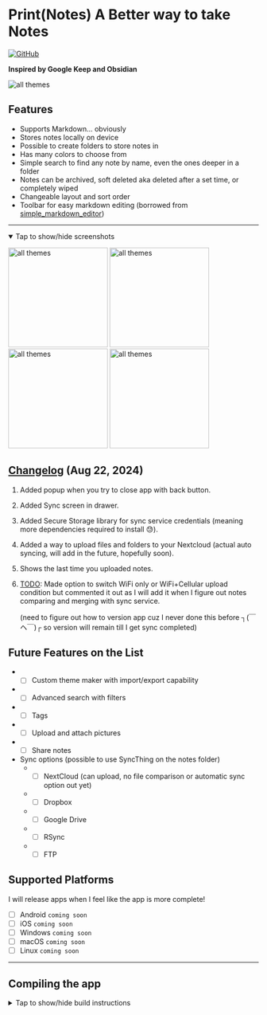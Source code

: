 # Print(Notes) A Better way to take Notes

[![GitHub](https://img.shields.io/github/license/RoBoT095/printnotes)](https://github.com/RoBoT095/printnotes/blob/main/LICENSE.md)

**Inspired by Google Keep and Obsidian**

<img src="https://github.com/RoBoT095/printnotes/blob/main/images/AllThemes.png?raw=true" alt="all themes" />

## Features

- Supports Markdown... obviously
- Stores notes locally on device
- Possible to create folders to store notes in
- Has many colors to choose from
- Simple search to find any note by name, even the ones deeper in a folder
- Notes can be archived, soft deleted aka deleted after a set time, or completely wiped
- Changeable layout and sort order
- Toolbar for easy markdown editing (borrowed from [simple_markdown_editor](https://github.com/zahniar88/simple_markdown_editor))
<!-- - Supports Windows, Mac, Linux, Android, and iOS -->

---

<details open>
<summary>Tap to show/hide screenshots</summary>

<p>
    <img src="https://github.com/RoBoT095/printnotes/blob/main/images/PhoneDrawer.png?raw=true" alt="all themes" width=200 />
    <img src="https://github.com/RoBoT095/printnotes/blob/main/images/PhoneSettings.png?raw=true" alt="all themes" width=200 />
    <img src="https://github.com/RoBoT095/printnotes/blob/main/images/PhoneEditor.png?raw=true" alt="all themes" width=200 />
    <img src="https://github.com/RoBoT095/printnotes/blob/main/images/PhoneEditing.png?raw=true" alt="all themes" width=200 />
</p>
</details>

## <u>Changelog</u> (Aug 22, 2024)

1. Added popup when you try to close app with back button.
2. Added Sync screen in drawer.
3. Added Secure Storage library for sync service credentials (meaning more dependencies required to install 😓).
4. Added a way to upload files and folders to your Nextcloud (actual auto syncing, will add in the future, hopefully soon).
5. Shows the last time you uploaded notes.
6. <u>TODO</u>: Made option to switch WiFi only or WiFi+Cellular upload condition but commented
   it out as I will add it when I figure out notes comparing and merging with sync service.

   (need to figure out how to version app cuz I never done this before ┐(￣ヘ￣)┌ so version will remain till I get sync completed)

## Future Features on the List

- - [ ] Custom theme maker with import/export capability
- - [ ] Advanced search with filters
- - [ ] Tags
- - [ ] Upload and attach pictures
- - [ ] Share notes
- Sync options (possible to use SyncThing on the notes folder)
  - - [ ] NextCloud (can upload, no file comparison or automatic sync option out yet)
  - - [ ] Dropbox
  - - [ ] Google Drive
  - - [ ] RSync
  - - [ ] FTP

## Supported Platforms

I will release apps when I feel like the app is more complete!

- [ ] Android `coming soon`
- [ ] iOS `coming soon`
- [ ] Windows `coming soon`
- [ ] macOS `coming soon`
- [ ] Linux `coming soon`

---

## Compiling the app

<details close>
<summary>Tap to show/hide build instructions</summary>

Make sure you have a working flutter sdk setup. If not installed, go to [Install - Flutter](https://docs.flutter.dev/get-started/install) and select your platform.

Be sure to disable signing on build.gradle or change keystore to sign the app.

Before you start building, run these commands:

```
$ flutter channel stable
```

```
$ flutter upgrade
```

After that, building is as simple as running these commands:

```
$ flutter pub get
```

```
$ flutter run
```

```
$ flutter build platform-name
```

</details>
